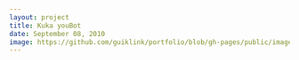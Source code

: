 ```yaml
---
layout: project
title: Kuka youBot
date: September 08, 2010
image: https://github.com/guiklink/portfolio/blob/gh-pages/public/images/youBot.jpg?raw=true
---
```


<meta http-equiv="refresh" content="0; url=http://asbroad.github.io/me_495_final_project/" />



